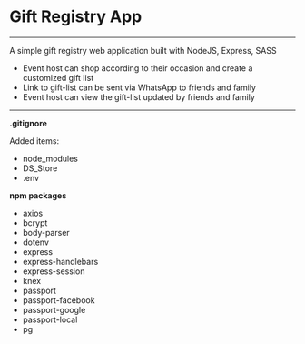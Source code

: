 <!--
Basic Markdown Syntax
https://www.markdownguide.org/basic-syntax/
-->

# Gift Registry App
---------------------------------------------------------------------------------------
A simple gift registry web application built with NodeJS, Express, SASS 

  - Event host can shop according to their occasion and create a customized gift list
  - Link to gift-list can be sent via WhatsApp to friends and family
  - Event host can view the gift-list updated by friends   and family
  
----------------------------------------------------------------------------------------  

**.gitignore**

Added items:
- node_modules
- DS_Store
- .env

**npm packages**
- axios
- bcrypt
- body-parser
- dotenv
- express
- express-handlebars
- express-session
- knex
- passport
- passport-facebook
- passport-google
- passport-local
- pg
